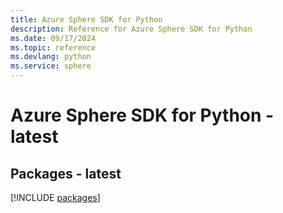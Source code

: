 ```yaml
---
title: Azure Sphere SDK for Python
description: Reference for Azure Sphere SDK for Python
ms.date: 09/17/2024
ms.topic: reference
ms.devlang: python
ms.service: sphere
---
```

# Azure Sphere SDK for Python - latest
## Packages - latest
[!INCLUDE [packages](sphere-index.md)]